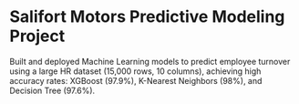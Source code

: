# Salifort Motors Predictive Modeling Project

Built and deployed Machine Learning models to predict employee turnover using a large HR dataset (15,000 rows, 10 columns), achieving high accuracy rates: XGBoost (97.9%), K-Nearest Neighbors (98%), and Decision Tree (97.6%).
